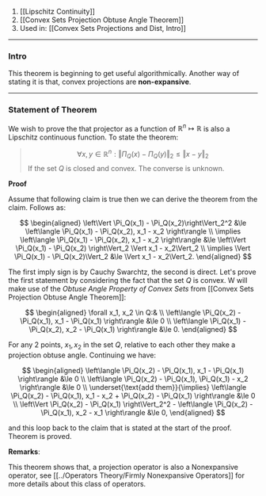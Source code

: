 1. [[Lipschitz Continuity]]
2. [[Convex Sets Projection Obtuse Angle Theorem]]
3. Used in: [[Convex Sets Projections and Dist, Intro]]


--- 
### **Intro**

This theorem is beginning to get useful algorithmically. Another way of stating it is that, convex projections are **non-expansive**. 

---
### **Statement of Theorem**
We wish to prove the that projector as a function of $\mathbb{R}^n\mapsto \mathbb R$ is also a Lipschitz continuous function. To state the theorem: 

> $$
> \forall x, y \in \mathbb{R}^n: \left\Vert
>     \Pi_Q (x) - \Pi_Q(y)
> \right\Vert_2 \le 
> \Vert 
>     x - y
> \Vert_2
> $$
> If the set $Q$ is closed and convex. The converse is unknown. 


**Proof**

Assume that following claim is true then we can derive the theorem from the claim. Follows as: 

$$
\begin{aligned}
    \left\Vert \Pi_Q(x_1) - \Pi_Q(x_2)\right\Vert_2^2
    &\le 
    \left\langle 
        \Pi_Q(x_1) - \Pi_Q(x_2), x_1 - x_2
    \right\rangle
    \\
    \implies 
    \left\langle 
            \Pi_Q(x_1) - \Pi_Q(x_2), x_1 - x_2
    \right\rangle
    &\le 
    \left\Vert 
	    \Pi_Q(x_1) - \Pi_Q(x_2)
	\right\Vert_2 
	\Vert x_1 - x_2\Vert_2
    \\
    \implies 
    \Vert \Pi_Q(x_1) - \Pi_Q(x_2)\Vert_2 &\le \Vert x_1 - x_2\Vert_2. 
\end{aligned}
$$

The first imply sign is by Cauchy Swarchtz, the second is direct. Let's prove the first statement by considering the fact that the set $Q$ is convex. W will make use of the *Obtuse Angle Property of Convex Sets* from [[Convex Sets Projection Obtuse Angle Theorem]]:  

$$
\begin{aligned}
    \forall x_1, x_2 \in Q:&   \\
    \left\langle 
        \Pi_Q(x_2) - \Pi_Q(x_1), 
        x_1 - \Pi_Q(x_1) 
    \right\rangle &\le 0 
    \\
    \left\langle 
    \Pi_Q(x_1) - \Pi_Q(x_2), 
    x_2 - \Pi_Q(x_1) 
    \right\rangle &\le 0. 
\end{aligned}
$$

For any 2 points, $x_1, x_2$ in the set $Q$, relative to each other they make a projection obtuse angle. Continuing we have: 

$$
\begin{aligned}
        \left\langle 
            \Pi_Q(x_2) - \Pi_Q(x_1), 
            x_1 - \Pi_Q(x_1) 
        \right\rangle &\le 0 
        \\
        \left\langle 
        \Pi_Q(x_2) - \Pi_Q(x_1), 
        \Pi_Q(x_1)  - x_2
        \right\rangle &\le 0
        \\
        \underset{\text{add them}}{\implies} \left\langle 
            \Pi_Q(x_2) - \Pi_Q(x_1), 
            x_1 - x_2 + \Pi_Q(x_2) - \Pi_Q(x_1)
        \right\rangle &\le 0
        \\
        \left\Vert 
	        \Pi_Q(x_2) - \Pi_Q(x_1)
	    \right\Vert_2^2
		- \left\langle \Pi_Q(x_2) - \Pi_Q(x_1), x_2 - x_1 \right\rangle &\le 0, 
\end{aligned}
$$

and this loop back to the claim that is stated at the start of the proof. Theorem is proved. 

**Remarks**: 

This theorem shows that, a projection operator is also a Nonexpansive operator, see [[../Operators Theory/Firmly Nonexpansive Operators]] for more details about this class of operators. 
